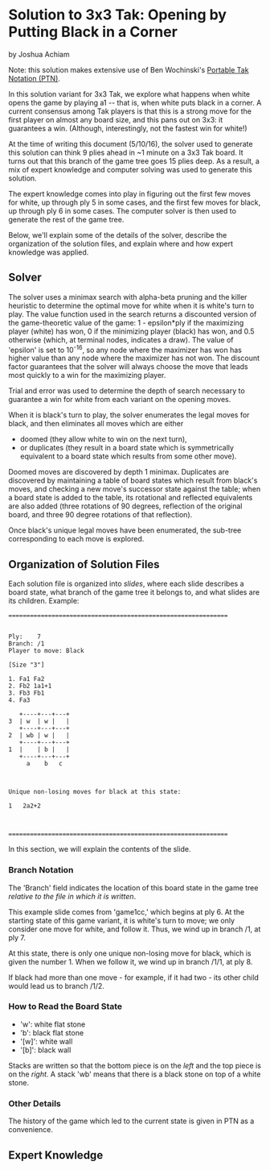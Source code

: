 # Solution to 3x3 Tak: Opening by Putting Black in a Corner
by Joshua Achiam

Note: this solution makes extensive use of Ben Wochinski's [Portable Tak Notation (PTN)](https://www.reddit.com/r/Tak/wiki/portable_tak_notation). 

In this solution variant for 3x3 Tak, we explore what happens when white opens the game by playing a1 -- that is, when white puts black in a corner. A current consensus among Tak players is that this is a strong move for the first player on almost any board size, and this pans out on 3x3: it guarantees a win. (Although, interestingly, not the fastest win for white!) 

At the time of writing this document (5/10/16), the solver used to generate this solution can think 9 plies ahead in ~1 minute on a 3x3 Tak board. It turns out that this branch of the game tree goes 15 plies deep. As a result, a mix of expert knowledge and computer solving was used to generate this solution. 

The expert knowledge comes into play in figuring out the first few moves for white, up through ply 5 in some cases, and the first few moves for black, up through ply 6 in some cases. The computer solver is then used to generate the rest of the game tree.

Below, we'll explain some of the details of the solver, describe the organization of the solution files, and explain where and how expert knowledge was applied.

## Solver

The solver uses a minimax search with alpha-beta pruning and the killer heuristic to determine the optimal move for white when it is white's turn to play. The value function used in the search returns a discounted version of the game-theoretic value of the game: 1 - epsilon*ply if the maximizing player (white) has won, 0 if the minimizing player (black) has won, and 0.5 otherwise (which, at terminal nodes, indicates a draw). The value of 'epsilon' is set to 10<sup>-16</sup>, so any node where the maximizer has won has higher value than any node where the maximizer has not won. The discount factor guarantees that the solver will always choose the move that leads most quickly to a win for the maximizing player. 

Trial and error was used to determine the depth of search necessary to guarantee a win for white from each variant on the opening moves. 

When it is black's turn to play, the solver enumerates the legal moves for black, and then eliminates all moves which are either

* doomed (they allow white to win on the next turn),
* or duplicates (they result in a board state which is symmetrically equivalent to a board state which results from some other move). 

Doomed moves are discovered by depth 1 minimax. Duplicates are discovered by maintaining a table of board states which result from black's moves, and checking a new move's successor state against the table; when a board state is added to the table, its rotational and reflected equivalents are also added (three rotations of 90 degrees, reflection of the original board, and three 90 degree rotations of that reflection). 

Once black's unique legal moves have been enumerated, the sub-tree corresponding to each move is explored.


## Organization of Solution Files

Each solution file is organized into *slides*, where each slide describes a board state, what branch of the game tree it belongs to, and what slides are its children. Example:

```
=============================================================


Ply:	7
Branch:	/1
Player to move: Black

[Size "3"]

1. Fa1 Fa2 
2. Fb2 1a1+1 
3. Fb3 Fb1 
4. Fa3 

   +----+---+---+
3  | w  | w |   | 
   +----+---+---+
2  | wb | w |   | 
   +----+---+---+
1  |    | b |   | 
   +----+---+---+
     a    b   c  



Unique non-losing moves for black at this state: 

1	2a2+2



=============================================================
```

In this section, we will explain the contents of the slide.


### Branch Notation

The 'Branch' field indicates the location of this board state in the game tree *relative to the file in which it is written*. 

This example slide comes from 'game1cc,' which begins at ply 6. At the starting state of this game variant, it is white's turn to move; we only consider one move for white, and follow it. Thus, we wind up in branch /1, at ply 7.

At this state, there is only one unique non-losing move for black, which is given the number 1. When we follow it, we wind up in branch /1/1, at ply 8.

If black had more than one move - for example, if it had two - its other child would lead us to branch /1/2. 


### How to Read the Board State

* 'w': white flat stone
* 'b': black flat stone
* '[w]': white wall
* '[b]': black wall

Stacks are written so that the bottom piece is on the *left* and the top piece is on the *right*. A stack 'wb' means that there is a black stone on top of a white stone.


### Other Details

The history of the game which led to the current state is given in PTN as a convenience. 



## Expert Knowledge

